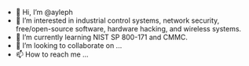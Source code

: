 - 👋 Hi, I’m @ayleph
- 👀 I’m interested in industrial control systems, network security, free/open-source software, hardware hacking, and wireless systems.
- 🌱 I’m currently learning NIST SP 800-171 and CMMC.
- 💞️ I’m looking to collaborate on ...
- 📫 How to reach me ...

<!---
ayleph/ayleph is a ✨ special ✨ repository because its `README.md` (this file) appears on your GitHub profile.
You can click the Preview link to take a look at your changes.
--->

